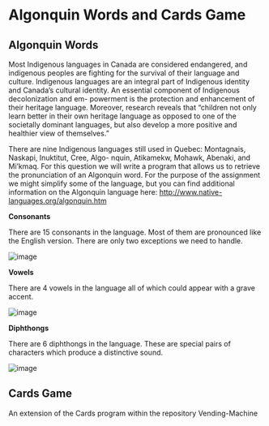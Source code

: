 # Algonquin Words and Cards Game
## Algonquin Words
Most Indigenous languages in Canada are considered endangered, and indigenous peoples are fighting for the survival of their language and culture. Indigenous languages are an integral part of Indigenous identity and Canada’s cultural identity. An essential component of Indigenous decolonization and em- powerment is the protection and enhancement of their heritage language. Moreover, research reveals that “children not only learn better in their own heritage language as opposed to one of the societally dominant languages, but also develop a more positive and healthier view of themselves.”

There are nine Indigenous languages still used in Quebec: Montagnais, Naskapi, Inuktitut, Cree, Algo- nquin, Atikamekw, Mohawk, Abenaki, and Mi’kmaq. For this question we will write a program that allows us to retrieve the pronunciation of an Algonquin word. For the purpose of the assignment we might simplify some of the language, but you can find additional information on the Algonquin language here: http://www.native-languages.org/algonquin.htm

**Consonants**

There are 15 consonants in the language. Most of them are pronounced like the English version. There are only two exceptions we need to handle.

![image](https://user-images.githubusercontent.com/68981504/148490547-903dc855-6f98-46af-baf4-0595864869e8.png)

**Vowels**

There are 4 vowels in the language all of which could appear with a grave accent.

![image](https://user-images.githubusercontent.com/68981504/148490627-9f50b5f1-f88f-492c-96db-8e54ac074cfa.png)

**Diphthongs**

There are 6 diphthongs in the language. These are special pairs of characters which produce a distinctive sound.

![image](https://user-images.githubusercontent.com/68981504/148490878-743a8b8a-7898-4f62-9bb2-21b301d786bf.png)

## Cards Game
An extension of the Cards program within the repository Vending-Machine

